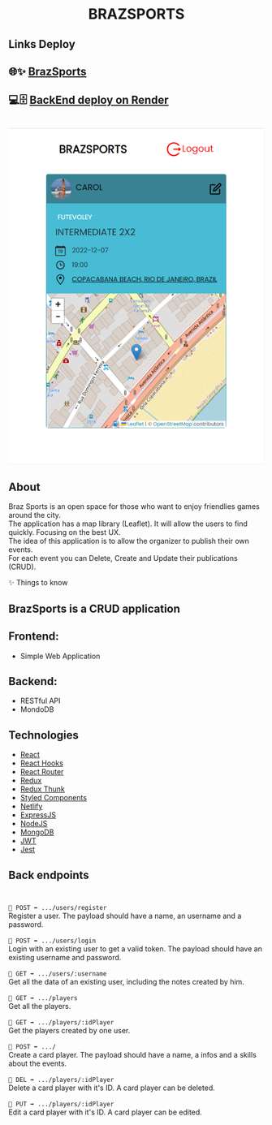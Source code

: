 <h1 align="center">BRAZSPORTS</h1>

## Links Deploy

## 🌐✨ [BrazSports](https://brazsports.netlify.app)

## 💻🗄 [BackEnd deploy on Render](https://braz-sports-backend.onrender.com/players)

<br/>

<img src="./public/public-images/detail-event.png" width="600" />
<br/>

## About

Braz Sports is an open space for those who want to enjoy friendlies games around the city.
<br>
The application has a map library (Leaflet). It will allow the users to find quickly. Focusing on the best UX.
<br>
The idea of this application is to allow the organizer to publish their own events.
<br>
For each event you can Delete, Create and Update their publications (CRUD).
<br/>

✨ Things to know

## BrazSports is a CRUD application

## Frontend:
- Simple Web Application

## Backend:
- RESTful API
- MondoDB

## Technologies

- [React](https://reactjs.org/)
- [React Hooks](https://reactjs.org/docs/hooks-intro.html)
- [React Router](https://reactrouter.com/web/guides/quick-start)
- [Redux](https://redux.js.org/)
- [Redux Thunk](https://github.com/reduxjs/redux-thunk)
- [Styled Components](https://styled-components.com/)
- [Netlify](https://www.netlify.com)
- [ExpressJS](https://expressjs.com)
- [NodeJS](https://nodejs.org/)
- [MongoDB](https://www.mongodb.com)
- [JWT](https://jwt.io)
- [Jest](https://jestjs.io)

## Back endpoints <br><br>

`🔹 POST ➡️ .../users/register`  
Register a user. The payload should have a name, an username and a password.

`🔹 POST ➡️ .../users/login`  
Login with an existing user to get a valid token. The payload should have an existing username and password.

`🔹 GET ➡️ .../users/:username`  
Get all the data of an existing user, including the notes created by him.

`🔹 GET ➡️ .../players`  
Get all the players.

`🔹 GET ➡️ .../players/:idPlayer`  
Get the players created by one user.

`🔹 POST ➡️ .../`  
Create a card player. The payload should have a name, a infos and a skills about the events.

`🔹 DEL ➡️ .../players/:idPlayer`  
Delete a card player with it's ID. A card player can be deleted.

`🔹 PUT ➡️ .../players/:idPlayer`  
Edit a card player with it's ID. A card player can be edited.
